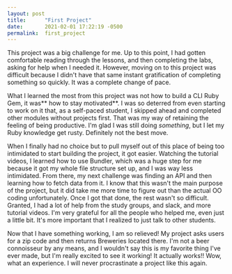 ```yaml
---
layout: post
title:      "First Project"
date:       2021-02-01 17:22:19 -0500
permalink:  first_project
---
```



This project was a big challenge for me. Up to this point, I had gotten comfortable reading through the lessons, and then completing the labs, asking for help when I needed it. However, moving on to this project was difficult because I didn't have that same instant gratification of completing something so quickly. It was a complete change of pace. 

What I learned the most from this project was not how to build a CLI Ruby Gem, it was** how to stay motivated**. I was so deterred from even starting to work on it that, as a self-paced student, I skipped ahead and completed other modules without projects first. That was my way of retaining the feeling of being productive. I'm glad I was still doing *something*, but I let my Ruby knowledge get rusty. Definitely not the best move. 

When I finally had no choice but to pull myself out of this place of being too intimidated to start building the project, it got easier. Watching the tutorial videos, I learned how to use Bundler, which was a huge step for me because it got my whole file structure set up, and I was way less intimidated. From there, my next challenge was finding an API and then learning how to fetch data from it. I know that this wasn't the main purpose of the project, but it did take me more time to figure out than the actual OO coding unfortunately. Once I got that done, the rest wasn't so difficult. Granted, I had a lot of help from the study groups, and slack, and more tutorial videos. I'm very grateful for all the people who helped me, even just a little bit. It's more important that I realized to just talk to other students. 

Now that I have something working, I am so relieved! My project asks users for a zip code and then returns Breweries located there. I'm not a beer connoisseur by any means, and I wouldn't say this is my favorite thing I've ever made, but I'm really excited to see it working! It actually works!! Wow, what an experience. I will never procrastinate a project like this again.


